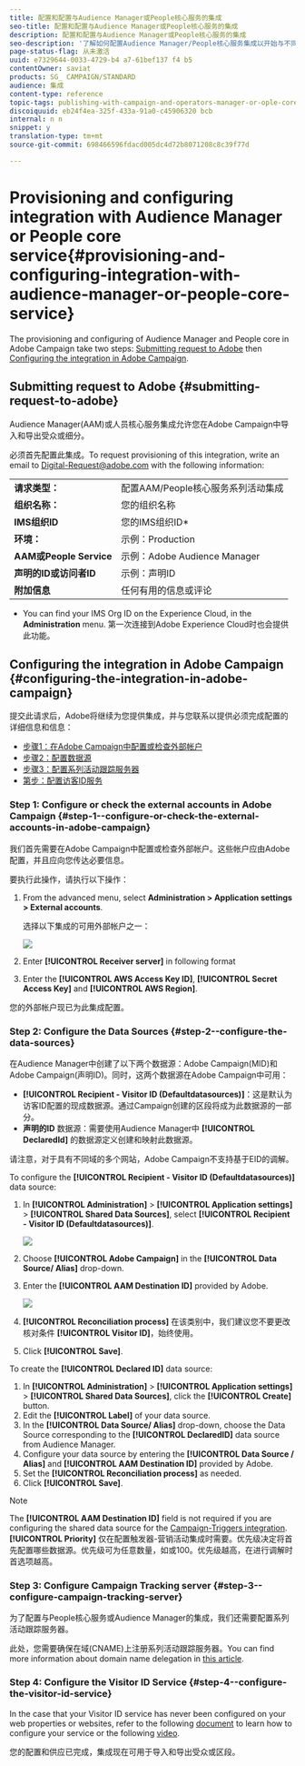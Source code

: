 ```yaml
---
title: 配置和配置与Audience Manager或People核心服务的集成
seo-title: 配置和配置与Audience Manager或People核心服务的集成
description: 配置和配置与Audience Manager或People核心服务的集成
seo-description: '了解如何配置Audience Manager/People核心服务集成以开始与不同的Adobe Experience Cloud解决方案共享受众或细分。 '
page-status-flag: 从未激活
uuid: e7329644-0033-4729-b4 a7-61bef137 f4 b5
contentOwner: saviat
products: SG_ CAMPAIGN/STANDARD
audience: 集成
content-type: reference
topic-tags: publishing-with-campaign-and-operators-manager-or-ople-core-service
discoiquuid: eb24f4ea-325f-433a-91a0-c45906320 bcb
internal: n n
snippet: y
translation-type: tm+mt
source-git-commit: 698466596fdacd005dc4d72b8071208c8c39f77d

---
```



# Provisioning and configuring integration with Audience Manager or People core service{#provisioning-and-configuring-integration-with-audience-manager-or-people-core-service}

The provisioning and configuring of Audience Manager and People core in Adobe Campaign take two steps: [Submitting request to Adobe](../../integrating/using/provisioning-and-configuring-integration-with-audience-manager-or-people-core-service.md#submitting-request-to-adobe) then [Configuring the integration in Adobe Campaign](../../integrating/using/provisioning-and-configuring-integration-with-audience-manager-or-people-core-service.md#configuring-the-integration-in-adobe-campaign).

## Submitting request to Adobe {#submitting-request-to-adobe}

Audience Manager(AAM)或人员核心服务集成允许您在Adobe Campaign中导入和导出受众或细分。

必须首先配置此集成。To request provisioning of this integration, write an email to [Digital-Request@adobe.com](mailto:Digital-Request@adobe.com) with the following information:

<table> 
 <tbody> 
  <tr> 
   <td> <strong>请求类型：</strong><br /> </td> 
   <td> 配置AAM/People核心服务系列活动集成 </td> 
  </tr> 
  <tr> 
   <td> <strong>组织名称：</strong><br /> </td> 
   <td> 您的组织名称 </td> 
  </tr> 
  <tr> 
   <td> <strong>IMS组织ID</strong><br /> </td> 
   <td> 您的IMS组织ID* </td> 
  </tr> 
  <tr> 
   <td> <strong>环境：</strong><br /> </td> 
   <td> 示例：Production </td> 
  </tr> 
  <tr> 
   <td> <strong>AAM或People Service</strong><br /> </td> 
   <td> 示例：Adobe Audience Manager </td> 
  </tr> 
  <tr> 
   <td> <strong>声明的ID或访问者ID</strong><br /> </td> 
   <td> 示例：声明ID </td> 
  </tr> 
  <tr> 
   <td> <strong>附加信息</strong><br /> </td> 
   <td> 任何有用的信息或评论 </td> 
  </tr> 
 </tbody> 
</table>

* You can find your IMS Org ID on the Experience Cloud, in the **Administration** menu. 第一次连接到Adobe Experience Cloud时也会提供此功能。

## Configuring the integration in Adobe Campaign {#configuring-the-integration-in-adobe-campaign}

提交此请求后，Adobe将继续为您提供集成，并与您联系以提供必须完成配置的详细信息和信息：

* [步骤1：在Adobe Campaign中配置或检查外部帐户](../../integrating/using/provisioning-and-configuring-integration-with-audience-manager-or-people-core-service.md#step-1--configure-or-check-the-external-accounts-in-adobe-campaign)
* [步骤2：配置数据源](../../integrating/using/provisioning-and-configuring-integration-with-audience-manager-or-people-core-service.md#step-2--configure-the-data-sources)
* [步骤3：配置系列活动跟踪服务器](../../integrating/using/provisioning-and-configuring-integration-with-audience-manager-or-people-core-service.md#step-3--configure-campaign-tracking-server)
* [第步：配置访客ID服务](../../integrating/using/provisioning-and-configuring-integration-with-audience-manager-or-people-core-service.md#step-4--configure-the-visitor-id-service)

### Step 1: Configure or check the external accounts in Adobe Campaign {#step-1--configure-or-check-the-external-accounts-in-adobe-campaign}

我们首先需要在Adobe Campaign中配置或检查外部帐户。这些帐户应由Adobe配置，并且应向您传达必要信息。

要执行此操作，请执行以下操作：

1. From the advanced menu, select **Administration &gt; Application settings &gt; External accounts**.

   选择以下集成的可用外部帐户之一：

   ![](assets/integration_aam_1.png)

1. Enter **[!UICONTROL Receiver server]** in following format
1. Enter the **[!UICONTROL AWS Access Key ID]**, **[!UICONTROL Secret Access Key]** and **[!UICONTROL AWS Region]**.

您的外部帐户现已为此集成配置。

### Step 2: Configure the Data Sources {#step-2--configure-the-data-sources}

在Audience Manager中创建了以下两个数据源：Adobe Campaign(MID)和Adobe Campaign(声明ID)。同时，这两个数据源在Adobe Campaign中可用：

* **[!UICONTROL Recipient - Visitor ID (Defaultdatasources)]**：这是默认为访客ID配置的现成数据源。通过Campaign创建的区段将成为此数据源的一部分。
* **声明的ID** 数据源：需要使用Audience Manager中 **[!UICONTROL DeclaredId]** 的数据源定义创建和映射此数据源。

请注意，对于具有不同域的多个网站，Adobe Campaign不支持基于EID的调解。

To configure the **[!UICONTROL Recipient - Visitor ID (Defaultdatasources)]** data source:

1. In **[!UICONTROL Administration]** &gt; **[!UICONTROL Application settings]** &gt; **[!UICONTROL Shared Data Sources]**, select **[!UICONTROL Recipient - Visitor ID (Defaultdatasources)]**.

   ![](assets/integration_aam_2.png)

1. Choose **[!UICONTROL Adobe Campaign]** in the **[!UICONTROL Data Source/ Alias]** drop-down.
1. Enter the **[!UICONTROL AAM Destination ID]** provided by Adobe.

   ![](assets/integration_aam_3.png)

1. **[!UICONTROL Reconciliation process]** 在该类别中，我们建议您不要更改核对条件 **[!UICONTROL Visitor ID]**，始终使用。
1. Click **[!UICONTROL Save]**.

To create the **[!UICONTROL Declared ID]** data source:

1. In **[!UICONTROL Administration]** &gt; **[!UICONTROL Application settings]** &gt; **[!UICONTROL Shared Data Sources]**, click the **[!UICONTROL Create]** button.
1. Edit the **[!UICONTROL Label]** of your data source.
1. In the **[!UICONTROL Data Source/ Alias]** drop-down, choose the Data Source corresponding to the **[!UICONTROL DeclaredID]** data source from Audience Manager.
1. Configure your data source by entering the **[!UICONTROL Data Source / Alias]** and **[!UICONTROL AAM Destination ID]** provided by Adobe.
1. Set the **[!UICONTROL Reconciliation process]** as needed.
1. Click **[!UICONTROL Save]**.

>[!NOTE]
>
>The **[!UICONTROL AAM Destination ID]** field is not required if you are configuring the shared data source for the [Campaign-Triggers integration](../../integrating/using/configuring-triggers-in-experience-cloud.md). **[!UICONTROL Priority]** 仅在配置触发器-营销活动集成时需要。优先级决定将首先配置哪些数据源。优先级可为任意数量，如或100。优先级越高，在进行调解时首选项越高。

### Step 3: Configure Campaign Tracking server {#step-3--configure-campaign-tracking-server}

为了配置与People核心服务或Audience Manager的集成，我们还需要配置系列活动跟踪服务器。

此处，您需要确保在域(CNAME)上注册系列活动跟踪服务器。You can find more information about domain name delegation in [this article](https://docs.campaign.adobe.com/doc/AC/en/technicalResources/Technotes/AdobeCampaign_Deliverability_Sub_Domain_Delegation.pdf).

### Step 4: Configure the Visitor ID Service {#step-4--configure-the-visitor-id-service}

In the case that your Visitor ID service has never been configured on your web properties or websites, refer to the following [document](https://marketing.adobe.com/resources/help/en_US/mcvid/mcvid-setup-aam-analytics.html) to learn how to configure your service or the following [video](https://helpx.adobe.com/marketing-cloud/how-to/email-marketing.html#step-two).

您的配置和供应已完成，集成现在可用于导入和导出受众或区段。

